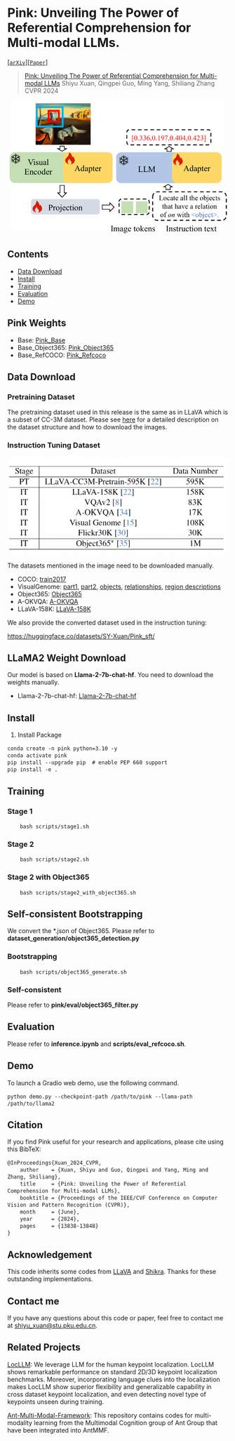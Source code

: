 # Pink: Unveiling The Power of Referential Comprehension for Multi-modal LLMs. 
[[`arXiv`](https://arxiv.org/pdf/2310.00582)][[`Paper`](https://openaccess.thecvf.com/content/CVPR2024/papers/Xuan_Pink_Unveiling_the_Power_of_Referential_Comprehension_for_Multi-modal_LLMs_CVPR_2024_paper.pdf)]

> [Pink: Unveiling The Power of Referential Comprehension for Multi-modal LLMs](https://openaccess.thecvf.com/content/CVPR2024/html/Xuan_Pink_Unveiling_the_Power_of_Referential_Comprehension_for_Multi-modal_LLMs_CVPR_2024_paper.html)
> Shiyu Xuan, Qingpei Guo, Ming Yang, Shiliang Zhang  
> CVPR 2024

![img](framework.png)

## Contents
- [Data Download](#data-download)
- [Install](#install)
- [Training](#training)
- [Evaluation](#evaluation)
- [Demo](#demo)

## Pink Weights

- Base: [Pink_Base](https://huggingface.co/SY-Xuan/Pink_base)
- Base_Object365: [Pink_Object365](https://huggingface.co/SY-Xuan/Pink_object365)
- Base_RefCOCO: [Pink_Refcoco](https://huggingface.co/SY-Xuan/Pink_RefCOCO)

## Data Download

### Pretraining Dataset
The pretraining dataset used in this release is the same as in LLaVA which is a subset of CC-3M dataset. Please see [here](https://huggingface.co/datasets/liuhaotian/LLaVA-CC3M-Pretrain-595K) for a detailed description on the dataset structure and how to download the images.

### Instruction Tuning Dataset
![Alt text](image.png)

The datasets mentioned in the image need to be downloaded manually.

- COCO: [train2017](http://images.cocodataset.org/zips/train2017.zip)
- VisualGenome: [part1](https://cs.stanford.edu/people/rak248/VG_100K_2/images.zip), [part2](https://cs.stanford.edu/people/rak248/VG_100K_2/images2.zip), [objects](https://homes.cs.washington.edu/~ranjay/visualgenome/data/dataset/objects_v1_2.json.zip), [relationships](https://homes.cs.washington.edu/~ranjay/visualgenome/data/dataset/relationships_v1_2.json.zip), [region descriptions](https://homes.cs.washington.edu/~ranjay/visualgenome/data/dataset/region_descriptions.json.zip)
- Object365: [Object365](http://www.objects365.org/download.html)
- A-OKVQA: [A-OKVQA](https://prior-datasets.s3.us-east-2.amazonaws.com/aokvqa/aokvqa_v1p0.tar.gz)
- LLaVA-158K: [LLaVA-158K](https://huggingface.co/datasets/liuhaotian/LLaVA-Instruct-150K/blob/main/llava_instruct_150k.json)

We also provide the converted dataset used in the instruction tuning:

https://huggingface.co/datasets/SY-Xuan/Pink_sft/

## LLaMA2 Weight Download
Our model is based on **Llama-2-7b-chat-hf**. You need to download the weights manually.

- Llama-2-7b-chat-hf: [Llama-2-7b-chat-hf](https://huggingface.co/meta-llama/Llama-2-7b-chat-hf)

## Install
1. Install Package
```Shell
conda create -n pink python=3.10 -y
conda activate pink
pip install --upgrade pip  # enable PEP 660 support
pip install -e .
```


## Training
### Stage 1
```shell
    bash scripts/stage1.sh
```

### Stage 2
```shell
    bash scripts/stage2.sh
```

### Stage 2 with Object365
```shell
    bash scripts/stage2_with_object365.sh
```

## Self-consistent Bootstrapping
We convert the *.json of Object365. Please refer to **dataset_generation/object365_detection.py**

### Bootstrapping
```shell
    bash scripts/object365_generate.sh
```

### Self-consistent
Please refer to **pink/eval/object365_filter.py**

## Evaluation
Please refer to **inference.ipynb** and **scripts/eval_refcoco.sh**.

## Demo
To launch a Gradio web demo, use the following command.
```
python demo.py --checkpoint-path /path/to/pink --llama-path /path/to/llama2
```

## Citation
If you find Pink useful for your research and applications, please cite using this BibTeX:

```
@InProceedings{Xuan_2024_CVPR,
    author    = {Xuan, Shiyu and Guo, Qingpei and Yang, Ming and Zhang, Shiliang},
    title     = {Pink: Unveiling the Power of Referential Comprehension for Multi-modal LLMs},
    booktitle = {Proceedings of the IEEE/CVF Conference on Computer Vision and Pattern Recognition (CVPR)},
    month     = {June},
    year      = {2024},
    pages     = {13838-13848}
}
```

## Acknowledgement
This code inherits some codes from [LLaVA](https://github.com/haotian-liu/LLaVA) and [Shikra](https://github.com/shikras/shikra). Thanks for these outstanding implementations.

## Contact me
If you have any questions about this code or paper, feel free to contact me at
shiyu_xuan@stu.pku.edu.cn.

## Related Projects
[LocLLM](https://github.com/kennethwdk/LocLLM): We leverage LLM for the human keypoint localization. LocLLM shows remarkable performance on standard 2D/3D keypoint localization benchmarks. Moreover, incorporating language clues into the localization makes LocLLM show superior flexibility and generalizable capability in cross dataset keypoint localization, and even detecting novel type of keypoints unseen during training.

[Ant-Multi-Modal-Framework](https://github.com/alipay/Ant-Multi-Modal-Framework): This repository contains codes for multi-modality learning from the Multimodal Cognition group of Ant Group that have been integrated into AntMMF.
